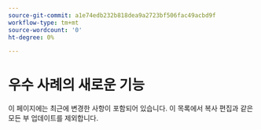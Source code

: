 ```yaml
---
source-git-commit: a1e74edb232b818dea9a2723bf506fac49acbd9f
workflow-type: tm+mt
source-wordcount: '0'
ht-degree: 0%

---
```

# 우수 사례의 새로운 기능

이 페이지에는 최근에 변경한 사항이 포함되어 있습니다. 이 목록에서 복사 편집과 같은 모든 부 업데이트를 제외합니다.<!-- year_group -->
